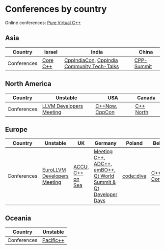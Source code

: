 # Conferences by country

Online conferences: [Pure Virtual C++](https://github.com/PatriotRossii/cpp-conferences/blob/master/conferences/purevirtualcpp.md)

## Asia

| Country | Israel | India | China |
| --- | --- | --- | --- |
| Conferences | [Core C++](https://github.com/PatriotRossii/cpp-conferences/blob/master/conferences/corecpp.md) | [CppIndiaCon](https://github.com/PatriotRossii/cpp-conferences/blob/master/conferences/cppindiacon.md), [CppIndia Community Tech-Talks](https://github.com/PatriotRossii/cpp-conferences/blob/master/conferences/cppindiacommunitytechtalks.md) | [CPP-Summit](https://github.com/PatriotRossii/cpp-conferences/blob/master/conferences/cppsummit.md) |


## North America

| Country | Unstable | USA | Canada |
| --- | --- | --- | --- |
| Conferences | [LLVM Developers Meeting](https://github.com/PatriotRossii/cpp-conferences/blob/master/conferences/llvm.md) | [C++Now](https://github.com/PatriotRossii/cpp-conferences/blob/master/conferences/cppnow.md), [CppCon](https://github.com/PatriotRossii/cpp-conferences/blob/master/conferences/cppcon.md) | [C++ North](https://github.com/PatriotRossii/cpp-conferences/blob/master/conferences/cppnorth.md) |


## Europe

| Country | Unstable | UK | Germany | Poland | Belarus | France | Russia | Italy | Romania | Norway
| --- | --- | --- | --- | --- | --- | --- | --- | --- | --- | --- |
| Conferences | [EuroLLVM Developers Meeting](https://github.com/PatriotRossii/cpp-conferences/blob/master/conferences/llvm.md) | [ACCU](https://github.com/PatriotRossii/cpp-conferences/blob/master/conferences/accu.md), [C++ on Sea](https://github.com/PatriotRossii/cpp-conferences/blob/master/conferences/cpponsea.md) | [Meeting C++](https://github.com/PatriotRossii/cpp-conferences/blob/master/conferences/meetingcpp.md), [ADC++](https://github.com/PatriotRossii/cpp-conferences/blob/master/conferences/adcpp.md), [emBO++](https://github.com/PatriotRossii/cpp-conferences/blob/master/conferences/embopp.md), [Qt World Summit & Qt Developer Days](https://github.com/PatriotRossii/cpp-conferences/blob/master/conferences/qtworldsummit.md) | [code::dive](https://github.com/PatriotRossii/cpp-conferences/blob/master/conferences/codedive.md) | [C++ Corehard](https://github.com/PatriotRossii/cpp-conferences/blob/master/conferences/cppcorehard.md) | [CPPP](https://github.com/PatriotRossii/cpp-conferences/blob/master/conferences/cppp.md) | [C++ Russia & C++ Siberia](https://github.com/PatriotRossii/cpp-conferences/blob/master/conferences/cpprussia.md) | [Italian C++ Conference, C++ Day](https://github.com/PatriotRossii/cpp-conferences/blob/master/conferences/italiancpp.md) | [C++ Europe](https://github.com/PatriotRossii/cpp-conferences/blob/master/conferences/cppeurope.md) | [NDC TechTown](https://github.com/PatriotRossii/cpp-conferences/blob/master/conferences/ndctechtown.md) |

## Oceania

| Country | Unstable |
| --- | --- |
| Conferences | [Pacific++](https://github.com/PatriotRossii/cpp-conferences/blob/master/conferences/pacificpp.md) |

